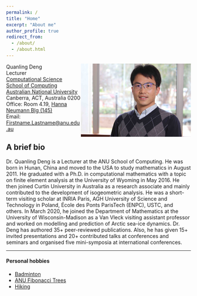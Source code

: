 ```yaml
---
permalink: /
title: "Home"
excerpt: "About me"
author_profile: true
redirect_from: 
  - /about/
  - /about.html
---
```


<img align="right" width="300" height="200" src="images/deng.jpg">

Quanling Deng  
Lecturer  
[Computational Science](https://comp.anu.edu.au/research/computational-science/)  
[School of Computing](https://comp.anu.edu.au/)  
[Australian National University](https://comp.anu.edu.au/)  
Canberra, ACT, Australia 0200  
Office: Room 4.19, [Hanna Neumann Blg (145)](https://www.anu.edu.au/maps#show=102872)  
Email:  Firstname.Lastname@anu.edu.au


## A brief bio

Dr. Quanling Deng is a Lecturer at the ANU School of Computing. He was born in Hunan, China and moved to the USA to study mathematics in August 2011. He graduated with a Ph.D. in computational mathematics with a topic on finite element analysis at the University of Wyoming in May 2016. He then joined Curtin University in Australia as a research associate and mainly contributed to the development of isogeometric analysis. He was a short-term visiting scholar at INRIA Paris, AGH University of Science and Technology in Poland, École des Ponts ParisTech (ENPC), USTC, and others. In March 2020, he joined the Department of Mathematics at the University of Wisconsin-Madison as a Van Vleck visiting assistant professor and worked on modelling and prediction of Arctic sea-ice dynamics. Dr. Deng has authored 35+ peer-reviewed publications. Also, he has given 15+ invited presentations and 20+ contributed talks at conferences and seminars and organised five mini-symposia at international conferences.


* * *
#### Personal hobbies
- [Badminton](https://quanlingdeng.github.io/bady.html)
- [ANU Fibonacci Trees](https://quanlingdeng.github.io/fibo.html)
- [Hiking](https://quanlingdeng.github.io/hiking.html)
